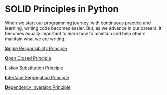 # SOLID Principles in Python
When we start our programming journey, with continuous practice and learning, writing code becomes easier. But, as we advance in our careers, it becomes equally important to learn how to maintain and help others maintain what we are writing.
<br/>

[**S**ingle Responsibility Principle](https://github.com/sukhdeepg/solid-python/blob/main/SRP.md)

[**O**pen Closed Principle](https://github.com/sukhdeepg/solid-python/blob/main/OCP.md)

[**L**iskov Substitution Principle](https://github.com/sukhdeepg/solid-python/blob/main/LSP.md)

[**I**nterface Segregation Principle](https://github.com/sukhdeepg/solid-python/blob/main/ISP.md)

[**D**ependency Inversion Principle](https://github.com/sukhdeepg/solid-python/blob/main/DIP.md)
